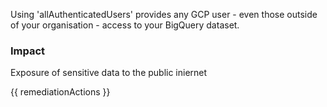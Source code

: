 
Using 'allAuthenticatedUsers' provides any GCP user - even those outside of your organisation - access to your BigQuery dataset.

### Impact
Exposure of sensitive data to the public iniernet

<!-- DO NOT CHANGE -->
{{ remediationActions }}

